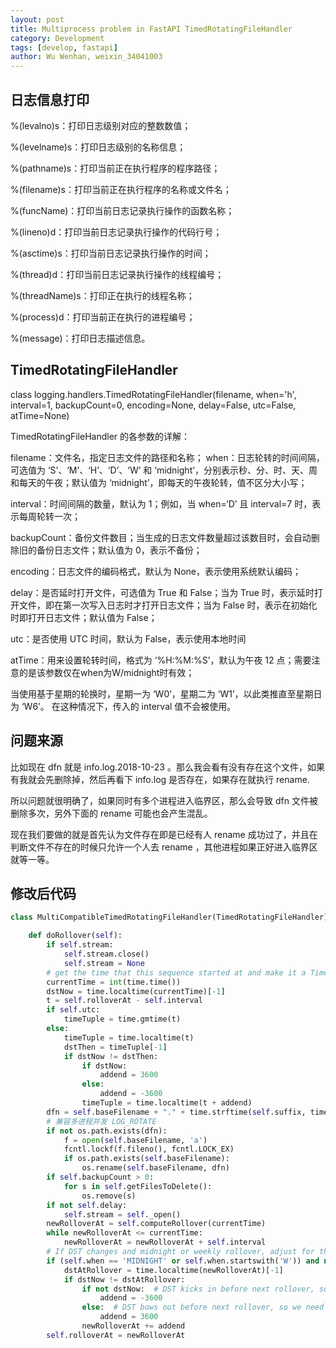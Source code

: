 ```yaml
---
layout: post
title: Multiprocess problem in FastAPI TimedRotatingFileHandler
category: Development
tags: [develop, fastapi]
author: Wu Wenhan, weixin_34041003
---
```


## 日志信息打印

%(levalno)s：打印日志级别对应的整数数值；

%(levelname)s：打印日志级别的名称信息；

%(pathname)s：打印当前正在执行程序的程序路径；

%(filename)s：打印当前正在执行程序的名称或文件名；

%(funcName)：打印当前日志记录执行操作的函数名称；

%(lineno)d：打印当前日志记录执行操作的代码行号；

%(asctime)s：打印当前日志记录执行操作的时间；

%(thread)d：打印当前日志记录执行操作的线程编号；

%(threadName)s：打印正在执行的线程名称；

%(process)d：打印当前正在执行的进程编号；

%(message)：打印日志描述信息。

## TimedRotatingFileHandler

class logging.handlers.TimedRotatingFileHandler(filename, when='h', interval=1, backupCount=0, encoding=None, delay=False, utc=False, atTime=None)

TimedRotatingFileHandler 的各参数的详解：

filename：文件名，指定日志文件的路径和名称；
when：日志轮转的时间间隔，可选值为 ‘S’、‘M’、‘H’、‘D’、‘W’ 和 ‘midnight’，分别表示秒、分、时、天、周和每天的午夜；默认值为 ‘midnight’，即每天的午夜轮转，值不区分大小写；

interval：时间间隔的数量，默认为 1；例如，当 when=‘D’ 且 interval=7 时，表示每周轮转一次；

backupCount：备份文件数目；当生成的日志文件数量超过该数目时，会自动删除旧的备份日志文件；默认值为 0，表示不备份；

encoding：日志文件的编码格式，默认为 None，表示使用系统默认编码；

delay：是否延时打开文件，可选值为 True 和 False；当为 True 时，表示延时打开文件，即在第一次写入日志时才打开日志文件；当为 False 时，表示在初始化时即打开日志文件；默认值为 False；

utc：是否使用 UTC 时间，默认为 False，表示使用本地时间

atTime：用来设置轮转时间，格式为 ‘%H:%M:%S’，默认为午夜 12 点；需要注意的是该参数仅在when为W/midnight时有效；

当使用基于星期的轮换时，星期一为 ‘W0’，星期二为 ‘W1’，以此类推直至星期日为 ‘W6’。 在这种情况下，传入的 interval 值不会被使用。

## 问题来源

比如现在 dfn 就是 info.log.2018-10-23 。那么我会看有没有存在这个文件，如果有我就会先删除掉，然后再看下 info.log 是否存在，如果存在就执行 rename.

所以问题就很明确了，如果同时有多个进程进入临界区，那么会导致 dfn 文件被删除多次，另外下面的 rename 可能也会产生混乱。

现在我们要做的就是首先认为文件存在即是已经有人 rename 成功过了，并且在判断文件不存在的时候只允许一个人去 rename ，其他进程如果正好进入临界区就等一等。

## 修改后代码
```python
class MultiCompatibleTimedRotatingFileHandler(TimedRotatingFileHandler):

    def doRollover(self):
        if self.stream:
            self.stream.close()
            self.stream = None
        # get the time that this sequence started at and make it a TimeTuple
        currentTime = int(time.time())
        dstNow = time.localtime(currentTime)[-1]
        t = self.rolloverAt - self.interval
        if self.utc:
            timeTuple = time.gmtime(t)
        else:
            timeTuple = time.localtime(t)
            dstThen = timeTuple[-1]
            if dstNow != dstThen:
                if dstNow:
                    addend = 3600
                else:
                    addend = -3600
                timeTuple = time.localtime(t + addend)
        dfn = self.baseFilename + "." + time.strftime(self.suffix, timeTuple)
        # 兼容多进程并发 LOG_ROTATE
        if not os.path.exists(dfn):
            f = open(self.baseFilename, 'a')
            fcntl.lockf(f.fileno(), fcntl.LOCK_EX)
            if os.path.exists(self.baseFilename):
                os.rename(self.baseFilename, dfn)
        if self.backupCount > 0:
            for s in self.getFilesToDelete():
                os.remove(s)
        if not self.delay:
            self.stream = self._open()
        newRolloverAt = self.computeRollover(currentTime)
        while newRolloverAt <= currentTime:
            newRolloverAt = newRolloverAt + self.interval
        # If DST changes and midnight or weekly rollover, adjust for this.
        if (self.when == 'MIDNIGHT' or self.when.startswith('W')) and not self.utc:
            dstAtRollover = time.localtime(newRolloverAt)[-1]
            if dstNow != dstAtRollover:
                if not dstNow:  # DST kicks in before next rollover, so we need to deduct an hour
                    addend = -3600
                else:  # DST bows out before next rollover, so we need to add an hour
                    addend = 3600
                newRolloverAt += addend
        self.rolloverAt = newRolloverAt
```
